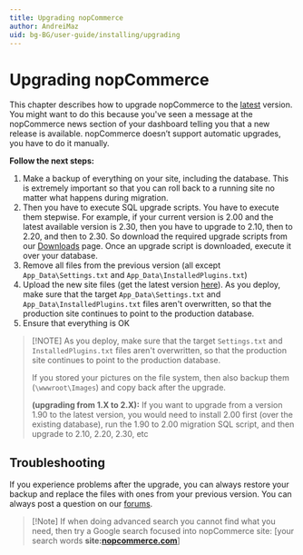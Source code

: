 ```yaml
---
title: Upgrading nopCommerce
author: AndreiMaz
uid: bg-BG/user-guide/installing/upgrading
---
```


# Upgrading nopCommerce

This chapter describes how to upgrade nopCommerce to the [latest](https://www.nopcommerce.com/downloads.aspx) version. You might want to do this because you've seen a message at the nopCommerce news section of your dashboard telling you that a new release is available. nopCommerce doesn’t support automatic upgrades, you have to do it manually.

**Follow the next steps:**

1. Make a backup of everything on your site, including the database. This is extremely important so that you can roll back to a running site no matter what happens during migration.
2. Then you have to execute SQL upgrade scripts. You have to execute them stepwise. For example, if your current version is 2.00 and the latest available version is 2.30, then you have to upgrade to 2.10, then to 2.20, and then to 2.30. So download the required upgrade scripts from our [Downloads](https://www.nopcommerce.com/downloads.aspx) page. Once an upgrade script is downloaded, execute it over your database.
3. Remove all files from the previous version (all except `App_Data\Settings.txt` and `App_Data\InstalledPlugins.txt`)
4. Upload the new site files (get the latest version [here](https://www.nopcommerce.com/downloads.aspx)). As you deploy, make sure that the target `App_Data\Settings.txt` and `App_Data\InstalledPlugins.txt` files aren't overwritten, so that the production site continues to point to the production database.
5. Ensure that everything is OK

> [!NOTE] As you deploy, make sure that the target `Settings.txt` and `InstalledPlugins.txt` files aren't overwritten, so that the production site continues to point to the production database.
> 
> If you stored your pictures on the file system, then also backup them (`\wwwroot\Images`) and copy back after the upgrade.
> 
> **(upgrading from 1.X to 2.X):** If you want to upgrade from a version 1.90 to the latest version, you would need to install 2.00 first (over the existing database), run the 1.90 to 2.00 migration SQL script, and then upgrade to 2.10, 2.20, 2.30, etc

## Troubleshooting

If you experience problems after the upgrade, you can always restore your backup and replace the files with ones from your previous version. You can always post a question on our [forums](https://www.nopcommerce.com/boards/).

> [!Note] If when doing advanced search you cannot find what you need, then try a Google search focused into nopCommerce site: [your search words **site:[nopcommerce.com](https://www.nopcommerce.com/ "nopcommerce.com")**]